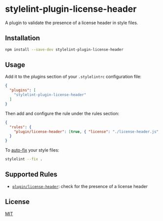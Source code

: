 # stylelint-plugin-license-header

A plugin to validate the presence of a license header in style files.

## Installation

```sh
npm install --save-dev stylelint-plugin-license-header
```

## Usage

Add it to the plugins section of your `.stylelintrc` configuration file:

```json
{
  "plugins": [
    "stylelint-plugin-license-header"
  ]
}
```

Then add and configure the rule under the rules section:

```json
{
  "rules": {
    "plugin/license-header": [true, { "license": "./license-header.js" }]
  }
}
```

To [auto-fix](https://stylelint.io/user-guide/usage/options#fix) your style files:

```sh
stylelint --fix .
```

## Supported Rules

- [`plugin/license-header`](./README.md): check for the presence of a license header

## License

[MIT](./LICENSE)
